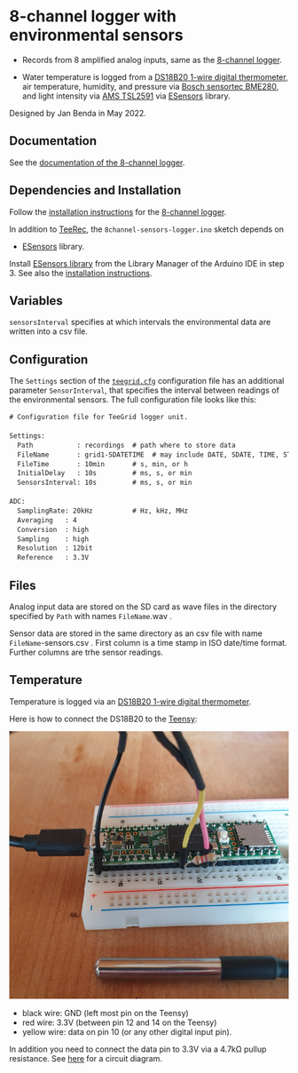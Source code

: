 # 8-channel logger with environmental sensors

- Records from 8 amplified analog inputs, same as the [8-channel
  logger](../8channel-logger).

- Water temperature is logged from a [DS18B20 1-wire digital
  thermometer](https://datasheets.maximintegrated.com/en/ds/DS18B20.pdf),
  air temperature, humidity, and pressure via [Bosch sensortec
  BME280](https://github.com/janscience/ESensors/blob/main/docs/chips/bme280.md),
  and light intensity via [AMS
  TSL2591](https://github.com/janscience/ESensors/blob/main/docs/chips/tsl2591.md)
  via [ESensors](https://github.com/janscience/ESensors) library.

Designed by Jan Benda in May 2022.


## Documentation

See the [documentation of the 8-channel logger](../8channel-logger).


## Dependencies and Installation

Follow the [installation
instructions](../8channel-logger/usage.md#installation) for the
[8-channel logger](../8channel-logger).

In addition to [TeeRec](https://github.com/janscience/TeRec), the
`8channel-sensors-logger.ino` sketch depends on

- [ESensors](https://github.com/janscience/ESensors) library.

Install [ESensors library](https://github.com/janscience/ESensors)
from the Library Manager of the Arduino IDE in step 3. See also the
[installation
instructions](https://github.com/janscience/ESensors/blob/main/docs/install.md).


## Variables

`sensorsInterval` specifies at which intervals the environmental data
are written into a csv file.


## Configuration

The `Settings` section of the [`teegrid.cfg`](teegrid.cfg)
configuration file has an additional parameter `SensorInterval`, that
specifies the interval between readings of the environmental sensors.
The full configuration file looks like this:

```txt
# Configuration file for TeeGrid logger unit.

Settings:
  Path           : recordings  # path where to store data
  FileName       : grid1-SDATETIME  # may include DATE, SDATE, TIME, STIME, DATETIME, SDATETIME, ANUM, NUM; the wav extension is added by the sketch.
  FileTime       : 10min       # s, min, or h
  InitialDelay   : 10s         # ms, s, or min
  SensorsInterval: 10s         # ms, s, or min

ADC:
  SamplingRate: 20kHz          # Hz, kHz, MHz
  Averaging   : 4
  Conversion  : high
  Sampling    : high
  Resolution  : 12bit
  Reference   : 3.3V
``` 


## Files

Analog input data are stored on the SD card as wave files in the
directory specified by `Path` with names `FileName`.wav .

Sensor data are stored in the same directory as an csv file with name
`FileName`-sensors.csv .  First column is a time stamp in ISO
date/time format. Further columns are trhe sensor readings.


## Temperature

Temperature is logged via an [DS18B20 1-wire digital
  thermometer](https://datasheets.maximintegrated.com/en/ds/DS18B20.pdf).

Here is how to connect the DS18B20 to the
[Teensy](https://www.pjrc.com/teensy/pinout.html#Teensy_3.5):

![ds18b20 teensy](images/ds18b20-teensy.png)

- black wire: GND (left most pin on the Teensy)
- red wire: 3.3V (between pin 12 and 14 on the Teensy)
- yellow wire: data on pin 10 (or any other digital input pin).

In addition you need to connect the data pin to 3.3V via a 4.7kΩ
pullup resistance.  See [here](
https://create.arduino.cc/projecthub/TheGadgetBoy/ds18b20-digital-temperature-sensor-and-arduino-9cc806)
for a circuit diagram.